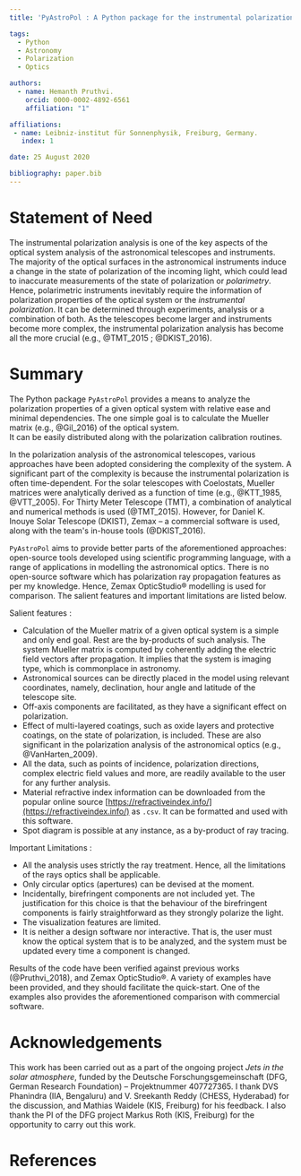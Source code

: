 ```yaml
---
title: 'PyAstroPol : A Python package for the instrumental polarization analysis of the astronomical optics.'

tags:
  - Python
  - Astronomy
  - Polarization
  - Optics

authors:
  - name: Hemanth Pruthvi.
    orcid: 0000-0002-4892-6561
    affiliation: "1"

affiliations:
 - name: Leibniz-institut für Sonnenphysik, Freiburg, Germany.
   index: 1

date: 25 August 2020

bibliography: paper.bib
---
```


# Statement of Need

The instrumental polarization analysis is one of the key aspects of the optical system analysis of the astronomical telescopes and instruments. The majority of the optical surfaces in the astronomical instruments induce a change in the state of polarization of the incoming light, which could lead to inaccurate measurements of the state of polarization or _polarimetry_. Hence, polarimetric instruments inevitably require the information of polarization properties of the optical system or the _instrumental polarization_. It can be determined through experiments, analysis or a combination of both. As the telescopes become larger and instruments become more complex, the instrumental polarization analysis has become all the more crucial (e.g.,  @TMT_2015 ; @DKIST_2016).  

# Summary

The Python package `PyAstroPol` provides a means to analyze the polarization properties of a given optical system with relative ease and minimal dependencies. The one simple goal is to calculate the Mueller matrix (e.g., @Gil_2016) of the optical system.  
It can be easily distributed along with the polarization calibration routines. 

In the polarization analysis of the astronomical telescopes, various approaches have been adopted considering the complexity of the system. A significant part of the complexity is because the instrumental polarization is often time-dependent. For the solar telescopes with Coelostats, Mueller matrices were analytically derived as a function of time (e.g., @KTT_1985, @VTT_2005). For Thirty Meter Telescope (TMT), a combination of analytical and numerical methods is used (@TMT_2015). However, for Daniel K. Inouye Solar Telescope (DKIST), Zemax – a commercial software is used, along with the team's in-house tools (@DKIST_2016).

`PyAstroPol` aims to provide better parts of the aforementioned approaches: open-source tools developed using scientific programming language, with a range of applications in modelling the astronomical optics. There is no open-source software which has polarization ray propagation features as per my knowledge. Hence, Zemax OpticStudio&reg; modelling is used for comparison. The salient features and important limitations are listed below.

Salient features :   
- Calculation of the Mueller matrix of a given optical system is a simple and only end goal. Rest are the by-products of such analysis. The system Mueller matrix is computed by coherently adding the electric field vectors after propagation. It implies that the system is imaging type, which is commonplace in astronomy.   
- Astronomical sources can be directly placed in the model using relevant coordinates, namely, declination, hour angle and latitude of the telescope site.   
- Off-axis components are facilitated, as they have a significant effect on polarization.   
- Effect of multi-layered coatings, such as oxide layers and protective coatings, on the state of polarization, is included. These are also significant in the polarization analysis of the astronomical optics (e.g., @VanHarten_2009).   
- All the data, such as points of incidence, polarization directions, complex electric field values and more, are readily available to the user for any further analysis.   
- Material refractive index information can be downloaded from the popular online source [https://refractiveindex.info/](https://refractiveindex.info/) as `.csv`. It can be formatted and used with this software.   
- Spot diagram is possible at any instance, as a by-product of ray tracing.

Important Limitations :   
- All the analysis uses strictly the ray treatment. Hence, all the limitations of the rays optics shall be applicable.   
- Only circular optics (apertures) can be devised at the moment.   
- Incidentally, birefringent components are not included yet. The justification for this choice is that the behaviour of the birefringent components is fairly straightforward as they strongly polarize the light.   
- The visualization features are limited.
- It is neither a design software nor interactive. That is, the user must know the optical system that is to be analyzed, and the system must be updated every time a component is changed.

Results of the code have been verified against previous works (@Pruthvi_2018), and Zemax OpticStudio&reg;. A variety of examples have been provided, and they should facilitate the quick-start. One of the examples also provides the aforementioned comparison with commercial software. 

# Acknowledgements

This work has been carried out as a part of the ongoing project _Jets in the solar atmosphere_, funded by the Deutsche Forschungsgemeinschaft (DFG, German Research Foundation) – Projektnummer 407727365. I thank DVS Phanindra (IIA, Bengaluru) and V. Sreekanth Reddy (CHESS, Hyderabad) for the discussion, and Mathias Waidele (KIS, Freiburg) for his feedback. I also thank the PI of the DFG project Markus Roth (KIS, Freiburg) for the opportunity to carry out this work. 

# References